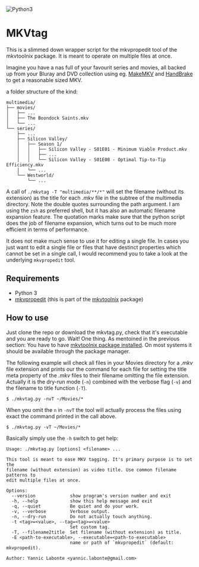 ![Python3](https://img.shields.io/badge/Python-3-green.svg?logo=python&style=popout)

# MKVtag

This is a slimmed down wrapper script for the mkvpropedit tool of the
mkvtoolnix package. It is meant to operate on multiple files at once.

Imagine you have a nas full of your favourit series and movies, all backed  
up from your Bluray and DVD collection using eg. [MakeMKV](https://www.makemkv.com/) 
and [HandBrake](https://handbrake.fr/) to get a reasonable sized MKV.

a folder structure of the kind:
```
multimedia/
├── movies/
│   ├── ...
│   ├── The Boondock Saints.mkv
│   └── ...
└── series/
    ├── ...
    ├── Silicon Valley/
    │   ├── Season 1/
    │   │   ├── Silicon Valley - S01E01 - Minimum Viable Product.mkv
    │   │   ├── ...
    │   │   └── Silicon Valley - S01E08 - Optimal Tip-to-Tip Efficiency.mkv
    │   └── ...
    └── Westworld/
        └── ...
```
A call of `./mkvtag -T "multimedia/**/*"` will set the filename (without its 
extension) as the title for each _.mkv_ file in the subtree of the multimedia
directory. Note the double quotes surrounding the path argument. I am using 
the `zsh` as preferred shell, but it has also an automatic filename expansion 
feature. The quotation marks make sure that the python script does the job of
filename expansion, which turns out to be much more efficient in terms of 
performance.

It does not make much sense to use it for editing a single file. In cases
you just want to edit a single file or files that have destinct properties
which cannot be set in a single call, I would recommend you to take a look at
the underlying `mkvpropedit` tool.


## Requirements

* Python 3
* [mkvpropedit](https://mkvtoolnix.download/doc/mkvpropedit.html) 
(this is part of the [mkvtoolnix](https://mkvtoolnix.download/) package)


## How to use

Just clone the repo or download the mkvtag.py, check that it's executable
and you are ready to go. Wait! One thing. As mentoined in the previous section:
You have to have [mkvtoolnix package installed](https://mkvtoolnix.download/downloads.html).
On most systems it should be available through the package manager.

The following example will check all files in your Movies directory for a _.mkv_ 
file extension and prints our the command for each file for setting the title meta
property of the _.mkv_ files to their filename omitting the file extension. 
Actually it is the dry-run mode (`-n`) combined with the verbose flag (`-v`) and
the filename to title function (`-T`).
```
$ ./mkvtag.py -nvT ~/Movies/*
```
When you omit the `n` in `-nvT` the tool will actually process the files using
exact the command printed in the call above.
```
$ ./mkvtag.py -vT ~/Movies/*
```

Basically simply use the `-h` switch to get help:
```
Usage: ./mkvtag.py [options] <filename> ...

This tool is meant to ease MKV tagging. It's primary purpose is to set the
filename (without extension) as video title. Use common filename patterns to
edit multiple files at once.

Options:
  --version             show program's version number and exit
  -h, --help            show this help message and exit
  -q, --quiet           Be quiet and do your work.
  -v, --verbose         Verbose output.
  -n, --dry-run         Do not actually touch anything.
  -t <tag>=<value>, --tag=<tag>=<value>
                        Set custom tag.
  -T, --filename2title  Set filename (without extension) as title.
  -E <path-to-executable>, --executable=<path-to-executable>
                        name or path of `mkvpropedit` (default: mkvpropedit).

Author: Yannic Labonte <yannic.labonte@gmail.com>
```
